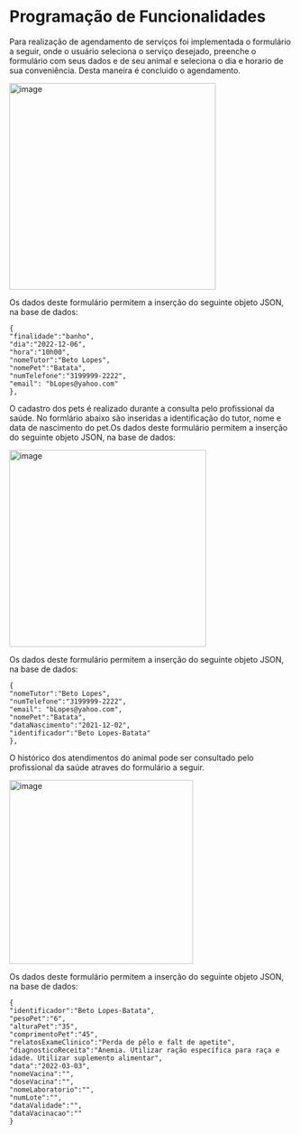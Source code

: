 # Programação de Funcionalidades

Para realização de agendamento de serviços foi implementada o formulário a seguir, onde o usuário seleciona o serviço desejado, preenche o formulário com seus dados e de seu animal e seleciona o dia e horario de sua conveniência. Desta maneira é concluido o agendamento.

<img width="366" alt="image" src="https://user-images.githubusercontent.com/107723446/206936091-8d208294-4d24-405c-b78c-f726a64b1c0e.png">

<!--<img src="/docs/img/locaStorage.png" width=80% height=50%>-->

Os dados deste formulário permitem a inserção do seguinte objeto JSON, na base de dados:

    {
    "finalidade":"banho",
    "dia":"2022-12-06",
    "hora":"10h00",
    "nomeTutor":"Beto Lopes",
    "nomePet":"Batata",
    "numTelefone":"3199999-2222",
    "email": "bLopes@yahoo.com"
    },


O cadastro dos pets é realizado durante a consulta pelo profissional da saúde. No formlário abaixo são inseridas a identificação do tutor, nome e data de nascimento do pet.Os dados deste formulário permitem a inserção do seguinte objeto JSON, na base de dados:

<img width="349" alt="image" src="https://user-images.githubusercontent.com/107723446/206936216-cab53969-ac07-4e23-81b3-643a7ab4d249.png">


Os dados deste formulário permitem a inserção do seguinte objeto JSON, na base de dados:

    {
    "nomeTutor":"Beto Lopes",
    "numTelefone":"3199999-2222",
    "email": "bLopes@yahoo.com",
    "nomePet":"Batata",
    "dataNascimento":"2021-12-02",
    "identificador":"Beto Lopes-Batata"
    },


O histórico dos atendimentos do animal pode ser consultado pelo profissional da saúde atraves do formulário a seguir. 

<img width="326" alt="image" src="https://user-images.githubusercontent.com/107723446/206936304-4b05c43b-5030-4072-88a7-9c791f6508cc.png">


Os dados deste formulário permitem a inserção do seguinte objeto JSON, na base de dados:

    {
    "identificador":"Beto Lopes-Batata",
    "pesoPet":"6",
    "alturaPet":"35",
    "comprimentoPet":"45",
    "relatosExameClinico":"Perda de pêlo e falt de apetite",
    "diagnosticoReceita":"Anemia. Utilizar ração específica para raça e idade. Utilizar suplemento alimentar",
    "data":"2022-03-03",
    "nomeVacina":"",
    "doseVacina":"",
    "nomeLaboratorio":"",
    "numLote":"",
    "dataValidade":"",
    "dataVacinacao":""
    }

<!--
<span style="color:red">Pré-requisitos: <a href="2-Especificação do Projeto.md"> Especificação do Projeto</a></span>, <a href="3-Projeto de Interface.md"> Projeto de Interface</a>, <a href="4-Metodologia.md"> Metodologia</a>, <a href="3-Projeto de Interface.md"> Projeto de Interface</a>, <a href="5-Arquitetura da Solução.md"> Arquitetura da Solução</a>

Implementação do sistema descritas por meio dos requisitos funcionais e/ou não funcionais. Deve relacionar os requisitos atendidos os artefatos criados (código fonte) além das estruturas de dados utilizadas e as instruções para acesso e verificação da implementação que deve estar funcional no ambiente de hospedagem.

Para cada requisito funcional, pode ser entregue um artefato desse tipo


> **Links Úteis**:
>
> - [Trabalhando com HTML5 Local Storage e JSON](https://www.devmedia.com.br/trabalhando-com-html5-local-storage-e-json/29045)
> - [JSON Tutorial](https://www.w3resource.com/JSON)
> - [JSON Data Set Sample](https://opensource.adobe.com/Spry/samples/data_region/JSONDataSetSample.html)
> - [JSON - Introduction (W3Schools)](https://www.w3schools.com/js/js_json_intro.asp)
> - [JSON Tutorial (TutorialsPoint)](https://www.tutorialspoint.com/json/index.htm) -->
